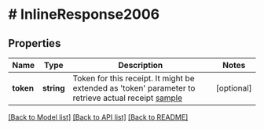 # # InlineResponse2006

## Properties

Name | Type | Description | Notes
------------ | ------------- | ------------- | -------------
**token** | **string** | Token for this receipt. It might be extended as &#39;token&#39; parameter to retrieve actual receipt [sample](https://corrently.de/service/quittung.html?token&#x3D;0x3C4750bf93aa96e55A0d60be334B6b6E14DCe5bc) | [optional]

[[Back to Model list]](../../README.md#models) [[Back to API list]](../../README.md#endpoints) [[Back to README]](../../README.md)
